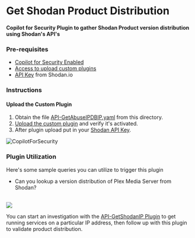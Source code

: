 # Get Shodan Product Distribution

#### Copilot for Security Plugin to gather Shodan Product version distribution using Shodan's API's

### Pre-requisites

* [Copilot for Security Enabled](https://learn.microsoft.com/en-us/security-copilot/get-started-security-copilot#onboarding-to-microsoft-security-copilot)
* [Access to upload custom plugins](https://learn.microsoft.com/en-us/security-copilot/manage-plugins?tabs=securitycopilotplugin#managing-custom-plugins)
* [API Key](https://developer.shodan.io/api/requirements) from Shodan.io

### Instructions
#### Upload the Custom Plugin

1. Obtain the file [API-GetAbuseIPDBIP.yaml](https://github.com/SCStelz/CopilotForSecurity/blob/main/CustomPlugIns/API-GetShodanIP/API-GetShodanIP.yaml) from this directory.
2. [Upload the custom plugin](https://learn.microsoft.com/en-us/security-copilot/manage-plugins?tabs=securitycopilotplugin#add-custom-plugins) and verify it's activated.
3. After plugin upload put in your [Shodan API Key](https://learn.microsoft.com/en-us/security-copilot/plugin_api#configure-authentication-1).

![CopilotForSecurity](https://learn.microsoft.com/en-us/security-copilot/media/add-plugin-button.png)

### Plugin Utilization

Here's some sample queries you can utilize to trigger this plugin

* Can you lookup a version distribution of Plex Media Server from Shodan?
<br>
<img src="https://github.com/SCStelz/CopilotForSecurity/blob/main/Images/shodan-product-masked.png"/>

You can start an investigation with the [API-GetShodanIP Plugin](https://github.com/SCStelz/CopilotForSecurity/tree/main/CustomPlugIns/API-GetShodanIP) to get running services on a particular IP address, then follow up with this plugin to validate product distribution.
<br>
